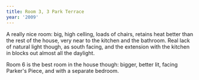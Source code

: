 ```yaml
---
title: Room 3, 3 Park Terrace
year: '2009'
---
```


A really nice room: big, high celling, loads of chairs, retains heat better than the rest of the house, very near to the kitchen and the bathroom. Real lack of natural light though, as south facing, and the extension with the kitchen in blocks out almost all the daylight.

Room 6 is the best room in the house though: bigger, better lit, facing Parker's Piece, and with a separate bedroom.